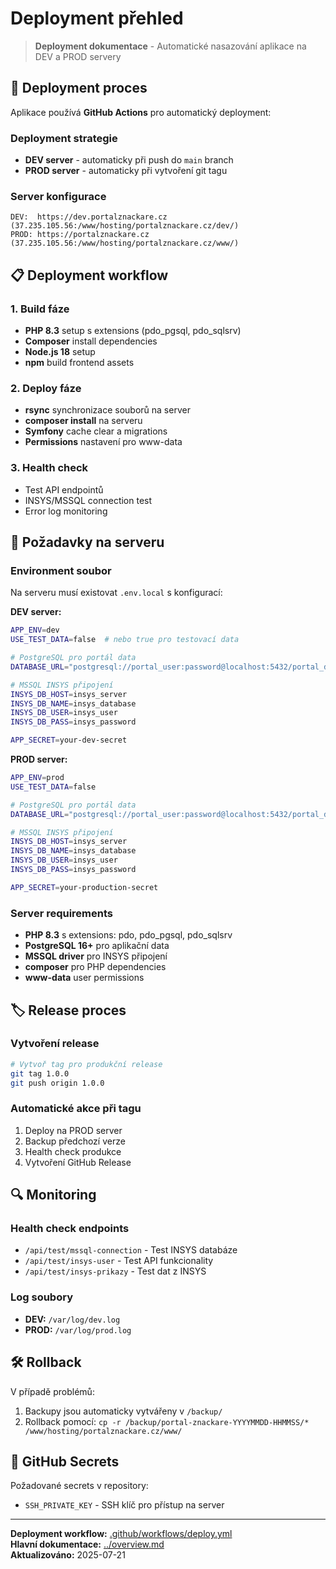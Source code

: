 # Deployment přehled

> **Deployment dokumentace** - Automatické nasazování aplikace na DEV a PROD servery

## 🚀 Deployment proces

Aplikace používá **GitHub Actions** pro automatický deployment:

### Deployment strategie
- **DEV server** - automaticky při push do `main` branch
- **PROD server** - automaticky při vytvoření git tagu

### Server konfigurace
```
DEV:  https://dev.portalznackare.cz  (37.235.105.56:/www/hosting/portalznackare.cz/dev/)
PROD: https://portalznackare.cz      (37.235.105.56:/www/hosting/portalznackare.cz/www/)
```

## 📋 Deployment workflow

### 1. Build fáze
- **PHP 8.3** setup s extensions (pdo_pgsql, pdo_sqlsrv)
- **Composer** install dependencies
- **Node.js 18** setup
- **npm** build frontend assets

### 2. Deploy fáze
- **rsync** synchronizace souborů na server
- **composer install** na serveru
- **Symfony** cache clear a migrations
- **Permissions** nastavení pro www-data

### 3. Health check
- Test API endpointů
- INSYS/MSSQL connection test
- Error log monitoring

## 🔑 Požadavky na serveru

### Environment soubor
Na serveru musí existovat `.env.local` s konfigurací:

**DEV server:**
```bash
APP_ENV=dev
USE_TEST_DATA=false  # nebo true pro testovací data

# PostgreSQL pro portál data
DATABASE_URL="postgresql://portal_user:password@localhost:5432/portal_db"

# MSSQL INSYS připojení
INSYS_DB_HOST=insys_server
INSYS_DB_NAME=insys_database
INSYS_DB_USER=insys_user
INSYS_DB_PASS=insys_password

APP_SECRET=your-dev-secret
```

**PROD server:**
```bash
APP_ENV=prod
USE_TEST_DATA=false

# PostgreSQL pro portál data
DATABASE_URL="postgresql://portal_user:password@localhost:5432/portal_db"

# MSSQL INSYS připojení
INSYS_DB_HOST=insys_server
INSYS_DB_NAME=insys_database
INSYS_DB_USER=insys_user
INSYS_DB_PASS=insys_password

APP_SECRET=your-production-secret
```

### Server requirements
- **PHP 8.3** s extensions: pdo, pdo_pgsql, pdo_sqlsrv
- **PostgreSQL 16+** pro aplikační data
- **MSSQL driver** pro INSYS připojení
- **composer** pro PHP dependencies
- **www-data** user permissions

## 🏷️ Release proces

### Vytvoření release
```bash
# Vytvoř tag pro produkční release
git tag 1.0.0
git push origin 1.0.0
```

### Automatické akce při tagu
1. Deploy na PROD server
2. Backup předchozí verze
3. Health check produkce
4. Vytvoření GitHub Release

## 🔍 Monitoring

### Health check endpoints
- `/api/test/mssql-connection` - Test INSYS databáze
- `/api/test/insys-user` - Test API funkcionality
- `/api/test/insys-prikazy` - Test dat z INSYS

### Log soubory
- **DEV:** `/var/log/dev.log`
- **PROD:** `/var/log/prod.log`

## 🛠️ Rollback

V případě problémů:
1. Backupy jsou automaticky vytvářeny v `/backup/`
2. Rollback pomocí: `cp -r /backup/portal-znackare-YYYYMMDD-HHMMSS/* /www/hosting/portalznackare.cz/www/`

## 🔐 GitHub Secrets

Požadované secrets v repository:
- `SSH_PRIVATE_KEY` - SSH klíč pro přístup na server

---

**Deployment workflow:** [.github/workflows/deploy.yml](../../.github/workflows/deploy.yml)  
**Hlavní dokumentace:** [../overview.md](../overview.md)  
**Aktualizováno:** 2025-07-21
